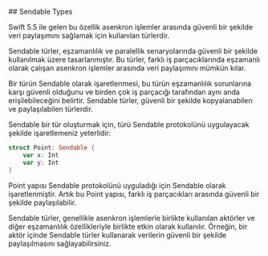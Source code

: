 ## Sendable Types

Swift 5.5 ile gelen bu özellik asenkron işlemler arasında güvenli bir şekilde veri paylaşımını sağlamak için kullanılan türlerdir.

Sendable türler, eşzamanlılık ve paralellik senaryolarında güvenli bir şekilde kullanılmak üzere tasarlanmıştır. Bu türler, farklı iş parçacıklarında eşzamanlı olarak çalışan asenkron işlemler arasında veri paylaşımını mümkün kılar.

Bir türün Sendable olarak işaretlenmesi, bu türün eşzamanlılık sorunlarına karşı güvenli olduğunu ve birden çok iş parçacığı tarafından aynı anda erişilebileceğini belirtir. Sendable türler, güvenli bir şekilde kopyalanabilen ve paylaşılabilen türlerdir.

Sendable bir tür oluşturmak için, türü Sendable protokolünü uygulayacak şekilde işaretlemeniz yeterlidir:

```swift
struct Point: Sendable {
    var x: Int
    var y: Int
}
```

Point yapısı Sendable protokolünü uyguladığı için Sendable olarak işaretlenmiştir. Artık bu Point yapısı, farklı iş parçacıkları arasında güvenli bir şekilde paylaşılabilir.

Sendable türler, genellikle asenkron işlemlerle birlikte kullanılan aktörler ve diğer eşzamanlılık özellikleriyle birlikte etkin olarak kullanılır. Örneğin, bir aktör içinde Sendable türler kullanarak verilerin güvenli bir şekilde paylaşılmasını sağlayabilirsiniz.